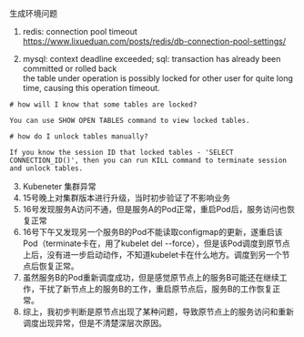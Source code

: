 生成环境问题

1. redis: connection pool timeout  
https://www.lixueduan.com/posts/redis/db-connection-pool-settings/

2. mysql: context deadline exceeded; sql: transaction has already been committed or rolled back  
the table under operation is possibly locked for other user for quite long time, causing this operation timeout.
```
# how will I know that some tables are locked?

You can use SHOW OPEN TABLES command to view locked tables.

# how do I unlock tables manually?

If you know the session ID that locked tables - 'SELECT CONNECTION_ID()', then you can run KILL command to terminate session and unlock tables.
```

3. Kubeneter 集群异常
0. 15号晚上对集群版本进行升级，当时初步验证了不影响业务
1. 16号发现服务A访问不通，但是服务A的Pod正常，重启Pod后，服务访问也恢复正常
2. 16号下午又发现另一个服务B的Pod不能读取configmap的更新，遂重启该Pod（terminate卡在，用了kubelet del --force），但是该Pod调度到原节点上后，没有进一步启动动作，不知道kubelet卡在什么地方。调度到另一个节点后恢复正常。
3. 虽然服务B的Pod重新调度成功，但是感觉原节点上的服务B可能还在继续工作，干扰了新节点上的服务B的工作，重启原节点后，服务B的工作恢复正常。
4. 综上，我初步判断是原节点出现了某种问题，导致原节点上的服务访问和重新调度出现异常，但是不清楚深层次原因。
